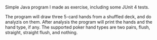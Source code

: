 Simple Java program I made as exercise, including some JUnit 4 tests.

The program will draw three 5-card hands from a shuffled deck, and do analyzis on them. After analysis the program will print the hands and the hand type, if any. The supported poker hand types are two pairs, flush, straight, straight flush, and nothing.
